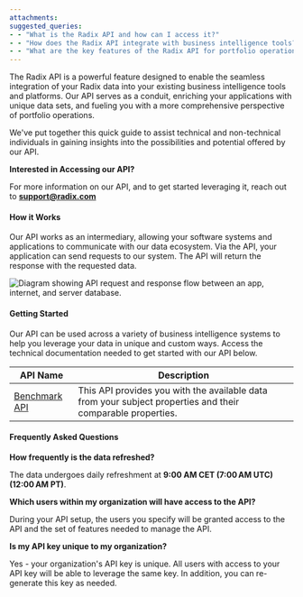 ```yaml
---
attachments: 
suggested_queries:
- - "What is the Radix API and how can I access it?"
- - "How does the Radix API integrate with business intelligence tools?"
- - "What are the key features of the Radix API for portfolio operations?"
---
```

The Radix API is a powerful feature designed to enable the seamless integration of your Radix data into your existing business intelligence tools and platforms. Our API serves as a conduit, enriching your applications with unique data sets, and fueling you with a more comprehensive perspective of portfolio operations.

We've put together this quick guide to assist technical and non-technical individuals in gaining insights into the possibilities and potential offered by our API.

**Interested in Accessing our API?**

For more information on our API, and to get started leveraging it, reach out to **support@radix.com**

#### How it Works

Our API works as an intermediary, allowing your software systems and applications to communicate with our data ecosystem. Via the API, your application can send requests to our system. The API will return the response with the requested data.

![Diagram showing API request and response flow between an app, internet, and server database.](attachments/17285006567693.png)

#### Getting Started

Our API can be used across a variety of business intelligence systems to help you leverage your data in unique and custom ways. Access the technical documentation needed to get started with our API below.

| API Name | Description |
| --- | --- |
| [Benchmark API](https://help.radix.com/hc/en-us/articles/16961346397837) | This API provides you with the available data from your subject properties and their comparable properties. |

#### Frequently Asked Questions

**How frequently is the data refreshed?**

The data undergoes daily refreshment at **9:00 AM CET (7:00 AM UTC) (12:00 AM PT)**.

**Which users within my organization will have access to the API?**

During your API setup, the users you specify will be granted access to the API and the set of features needed to manage the API.

**Is my API key unique to my organization?**

Yes - your organization's API key is unique. All users with access to your API key will be able to leverage the same key. In addition, you can re-generate this key as needed.
